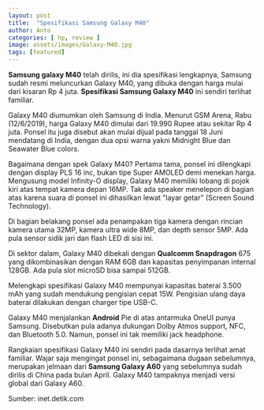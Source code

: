 ```yaml
---
layout: post
title:  "Spesifikasi Samsung Galaxy M40"
author: Anto
categories: [ hp, review ]
image: assets/images/Galaxy-M40.jpg
tags: [featured]
---
```


**Samsung galaxy M40** telah dirilis, ini dia spesifikasi lengkapnya, Samsung sudah resmi meluncurkan Galaxy M40, yang dibuka dengan harga mulai dari kisaran Rp 4 juta. **Spesifikasi Samsung Galaxy M40** ini sendiri terlihat familiar.

Galaxy M40 diumumkan oleh Samsung di India. Menurut GSM Arena, Rabu (12/6/2019), harga Galaxy M40 dimulai dari 19.990 Rupee atau sekitar Rp 4 juta. Ponsel itu juga disebut akan mulai dijual pada tanggal 18 Juni mendatang di India, dengan dua opsi warna yakni Midnight Blue dan Seawater Blue colors.

Bagaimana dengan spek Galaxy M40? Pertama tama, ponsel ini dilengkapi dengan display PLS 16 inc, bukan tipe Super AMOLED demi menekan harga. Mengusung model Infinity-O display, Galaxy M40 memiliki lobang di pojok kiri atas tempat kamera depan 16MP. Tak ada speaker menelepon di bagian atas karena suara di ponsel ini dihasilkan lewat "layar getar" (Screen Sound Technology).


Di bagian belakang ponsel ada penampakan tiga kamera dengan rincian kamera utama 32MP, kamera ultra wide 8MP, dan depth sensor 5MP. Ada pula sensor sidik jari dan flash LED di sisi ini.

Di sektor dalam, Galaxy M40 dibekali dengan **Qualcomm Snapdragon** 675 yang dikombinasikan dengan RAM 6GB dan kapasitas penyimpanan internal 128GB. Ada pula slot microSD bisa sampai 512GB.

Melengkapi spesifikasi Galaxy M40 mempunyai kapasitas baterai 3.500 mAh yang sudah mendukung pengisian cepat 15W. Pengisian ulang daya baterai dilakukan dengan charger tipe USB-C.


Galaxy M40 menjalankan **Android** Pie di atas antarmuka OneUI punya Samsung. Disebutkan pula adanya dukungan Dolby Atmos support, NFC, dan Bluetooth 5.0. Namun, ponsel ini tak memiliki jack headphone.

Rangkaian spesifikasi Galaxy M40 ini sendiri pada dasarnya terlihat amat familiar. Wajar saja mengingat ponsel ini, sebagaimana dugaan sebelumnya, merupakan jelmaan dari **Samsung Galaxy A60** yang sebelumnya sudah dirilis di China pada bulan April. Galaxy M40 tampaknya menjadi versi global dari Galaxy A60.

Sumber: inet.detik.com
